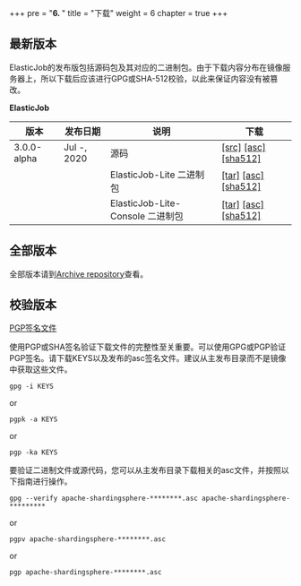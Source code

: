 +++
pre = "<b>6. </b>"
title = "下载"
weight = 6
chapter = true
+++

## 最新版本

ElasticJob的发布版包括源码包及其对应的二进制包。由于下载内容分布在镜像服务器上，所以下载后应该进行GPG或SHA-512校验，以此来保证内容没有被篡改。

**ElasticJob**

| 版本 | 发布日期 | 说明 | 下载 |
| - | - | - | - |
| 3.0.0-alpha | Jul -, 2020  | 源码 | [[src]]() [[asc]]() [[sha512]]() |
|             |              | ElasticJob-Lite 二进制包 | [[tar]]() [[asc]]() [[sha512]]() |
|             |              | ElasticJob-Lite-Console 二进制包 | [[tar]]() [[asc]]() [[sha512]]() |

## 全部版本

全部版本请到[Archive repository](https://archive.apache.org/dist/shardingsphere/)查看。

## 校验版本

[PGP签名文件](https://downloads.apache.org/shardingsphere/KEYS)

使用PGP或SHA签名验证下载文件的完整性至关重要。可以使用GPG或PGP验证PGP签名。请下载KEYS以及发布的asc签名文件。建议从主发布目录而不是镜像中获取这些文件。

```shell
gpg -i KEYS
```

or

```shell
pgpk -a KEYS
```

or

```shell
pgp -ka KEYS
```

要验证二进制文件或源代码，您可以从主发布目录下载相关的asc文件，并按照以下指南进行操作。

```shell
gpg --verify apache-shardingsphere-********.asc apache-shardingsphere-*********
```

or

```shell
pgpv apache-shardingsphere-********.asc
```

or

```shell
pgp apache-shardingsphere-********.asc
```
